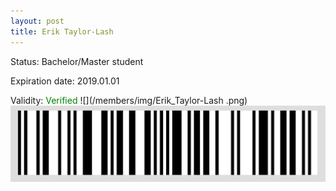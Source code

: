 ```yaml
---
layout: post
title: Erik Taylor-Lash 
---
```


Status: Bachelor/Master student

Expiration date: 2019.01.01

Validity: <font color="green"> Verified</font> 
![](/members/img/Erik_Taylor-Lash .png)
![](/members/img/bar.png)
